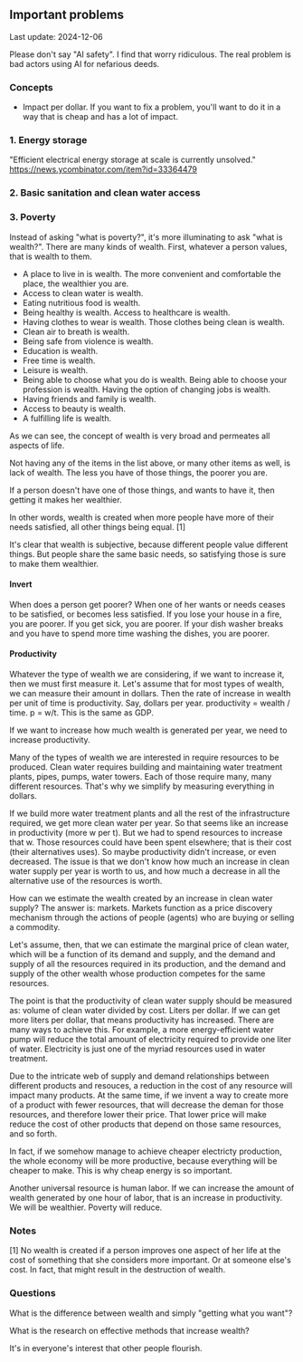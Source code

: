 ## Important problems

Last update: 2024-12-06

Please don't say "AI safety". I find that worry ridiculous. The real problem is bad actors using AI for nefarious deeds.

### Concepts

- Impact per dollar. If you want to fix a problem, you'll want to do it in a way that is cheap and has a lot of impact.

### 1. Energy storage

"Efficient electrical energy storage at scale is currently unsolved."
https://news.ycombinator.com/item?id=33364479

### 2. Basic sanitation and clean water access


### 3. Poverty

Instead of asking "what is poverty?", it's more illuminating to ask "what is wealth?". There are many kinds of wealth. First, whatever a person values, that is wealth to them.
- A place to live in is wealth. The more convenient and comfortable the place, the wealthier you are.
- Access to clean water is wealth.
- Eating nutritious food is wealth.
- Being healthy is wealth. Access to healthcare is wealth.
- Having clothes to wear is wealth. Those clothes being clean is wealth.
- Clean air to breath is wealth.
- Being safe from violence is wealth.
- Education is wealth.
- Free time is wealth.
- Leisure is wealth.
- Being able to choose what you do is wealth. Being able to choose your profession is wealth. Having the option of changing jobs is wealth.
- Having friends and family is wealth.
- Access to beauty is wealth.
- A fulfilling life is wealth.

As we can see, the concept of wealth is very broad and permeates all aspects of life.

Not having any of the items in the list above, or many other items as well, is lack of wealth. The less you have of those things, the poorer you are.

If a person doesn't have one of those things, and wants to have it, then getting it makes her wealthier.

In other words, wealth is created when more people have more of their needs satisfied, all other things being equal. [1]

It's clear that wealth is subjective, because different people value different things. But people share the same basic needs, so satisfying those is sure to make them wealthier.

#### Invert

When does a person get poorer? When one of her wants or needs ceases to be satisfied, or becomes less satisfied. If you lose your house in a fire, you are poorer. If you get sick, you are poorer. If your dish washer breaks and you have to spend more time washing the dishes, you are poorer.

#### Productivity

Whatever the type of wealth we are considering, if we want to increase it, then we must first measure it. Let's assume that for most types of wealth, we can measure their amount in dollars. Then the rate of increase in wealth per unit of time is productivity. Say, dollars per year. productivity = wealth / time. p = w/t. This is the same as GDP.

If we want to increase how much wealth is generated per year, we need to increase productivity.

Many of the types of wealth we are interested in require resources to be produced. Clean water requires building and maintaining water treatment plants, pipes, pumps, water towers. Each of those require many, many different resources. That's why we simplify by measuring everything in dollars.

If we build more water treatment plants and all the rest of the infrastructure required, we get more clean water per year. So that seems like an increase in productivity (more w per t). But we had to spend resources to increase that w. Those resources could have been spent elsewhere; that is their cost (their alternatives uses). So maybe productivity didn't increase, or even decreased. The issue is that we don't know how much an increase in clean water supply per year is worth to us, and how much a decrease in all the alternative use of the resources is worth.

How can we estimate the wealth created by an increase in clean water supply? The answer is: markets. Markets function as a price discovery mechanism through the actions of people (agents) who are buying or selling a commodity.

Let's assume, then, that we can estimate the marginal price of clean water, which will be a function of its demand and supply, and the demand and supply of all the resources required in its production, and the demand and supply of the other wealth whose production competes for the same resources.

The point is that the productivity of clean water supply should be measured as: volume of clean water divided by cost. Liters per dollar. If we can get more liters per dollar, that means productivity has increased. There are many ways to achieve this. For example, a more energy-efficient water pump will reduce the total amount of electricity required to provide one liter of water. Electricity is just one of the myriad resources used in water treatment.

Due to the intricate web of supply and demand relationships between different products and resouces, a reduction in the cost of any resource will impact many products. At the same time, if we invent a way to create more of a product with fewer resources, that will decrease the deman for those resources, and therefore lower their price. That lower price will make reduce the cost of other products that depend on those same resources, and so forth.

In fact, if we somehow manage to achieve cheaper electricty production, the whole economy will be more productive, because everything will be cheaper to make. This is why cheap energy is so important.

Another universal resource is human labor. If we can increase the amount of wealth generated by one hour of labor, that is an increase in productivity. We will be wealthier. Poverty will reduce.


### Notes


[1] No wealth is created if a person improves one aspect of her life at the cost of something that she considers more important. Or at someone else's cost. In fact, that might result in the destruction of wealth.

### Questions

What is the difference between wealth and simply "getting what you want"?

What is the research on effective methods that increase wealth?

It's in everyone's interest that other people flourish. 
